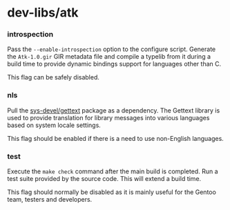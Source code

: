 # dev-libs/atk

### introspection
Pass the `--enable-introspection` option to the configure script. Generate the `Atk-1.0.gir` GIR metadata file and compile a typelib from it during a build time to provide dynamic bindings support for languages other than C.

This flag can be safely disabled.

### nls
Pull the [sys-devel/gettext](../sys-devel/gettext.md) package as a dependency. The Gettext library is used to provide translation for library messages into various languages based on system locale settings.

This flag should be enabled if there is a need to use non-English languages.

### test
Execute the `make check` command after the main build is completed. Run a test suite provided by the source code. This will extend a build time.

This flag should normally be disabled as it is mainly useful for the Gentoo team, testers and developers.
